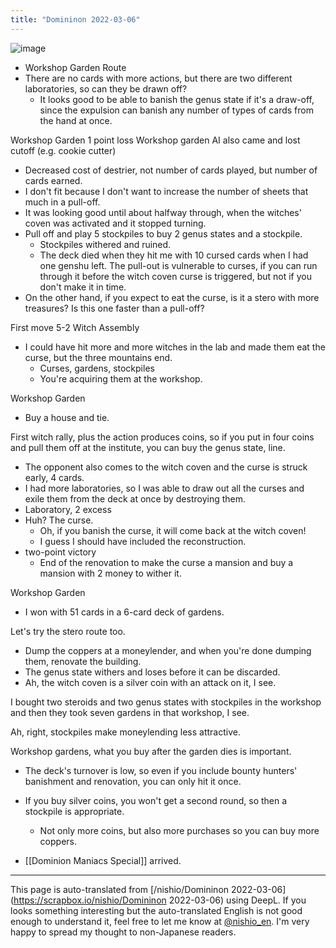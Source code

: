 ```yaml
---
title: "Domininon 2022-03-06"
---
```


![image](https://gyazo.com/a2dd48ee7380332856cc7ce6db7b89cd/thumb/1000)
- Workshop Garden Route
- There are no cards with more actions, but there are two different laboratories, so can they be drawn off?
    - It looks good to be able to banish the genus state if it's a draw-off, since the expulsion can banish any number of types of cards from the hand at once.

Workshop Garden 1 point loss
Workshop garden AI also came and lost
cutoff (e.g. cookie cutter)
- Decreased cost of destrier, not number of cards played, but number of cards earned.
- I don't fit because I don't want to increase the number of sheets that much in a pull-off.
- It was looking good until about halfway through, when the witches' coven was activated and it stopped turning.
- Pull off and play 5 stockpiles to buy 2 genus states and a stockpile.
    - Stockpiles withered and ruined.
    - The deck died when they hit me with 10 cursed cards when I had one genshu left.
The pull-out is vulnerable to curses, if you can run through it before the witch coven curse is triggered, but not if you don't make it in time.
- On the other hand, if you expect to eat the curse, is it a stero with more treasures? Is this one faster than a pull-off?

First move 5-2 Witch Assembly
- I could have hit more and more witches in the lab and made them eat the curse, but the three mountains end.
    - Curses, gardens, stockpiles
    - You're acquiring them at the workshop.

Workshop Garden
- Buy a house and tie.

First witch rally, plus the action produces coins, so if you put in four coins and pull them off at the institute, you can buy the genus state, line.
- The opponent also comes to the witch coven and the curse is struck early, 4 cards.
- I had more laboratories, so I was able to draw out all the curses and exile them from the deck at once by destroying them.
- Laboratory, 2 excess
- Huh? The curse.
    - Oh, if you banish the curse, it will come back at the witch coven!
    - I guess I should have included the reconstruction.
- two-point victory
    - End of the renovation to make the curse a mansion and buy a mansion with 2 money to wither it.

Workshop Garden
- I won with 51 cards in a 6-card deck of gardens.

Let's try the stero route too.
- Dump the coppers at a moneylender, and when you're done dumping them, renovate the building.
- The genus state withers and loses before it can be discarded.
- Ah, the witch coven is a silver coin with an attack on it, I see.

I bought two steroids and two genus states with stockpiles in the workshop and then they took seven gardens in that workshop, I see.

Ah, right, stockpiles make moneylending less attractive.

Workshop gardens, what you buy after the garden dies is important.
- The deck's turnover is low, so even if you include bounty hunters' banishment and renovation, you can only hit it once.
- If you buy silver coins, you won't get a second round, so then a stockpile is appropriate.
    - Not only more coins, but also more purchases so you can buy more coppers.

- [[Dominion Maniacs Special]] arrived.

---
This page is auto-translated from [/nishio/Domininon 2022-03-06](https://scrapbox.io/nishio/Domininon 2022-03-06) using DeepL. If you looks something interesting but the auto-translated English is not good enough to understand it, feel free to let me know at [@nishio_en](https://twitter.com/nishio_en). I'm very happy to spread my thought to non-Japanese readers.